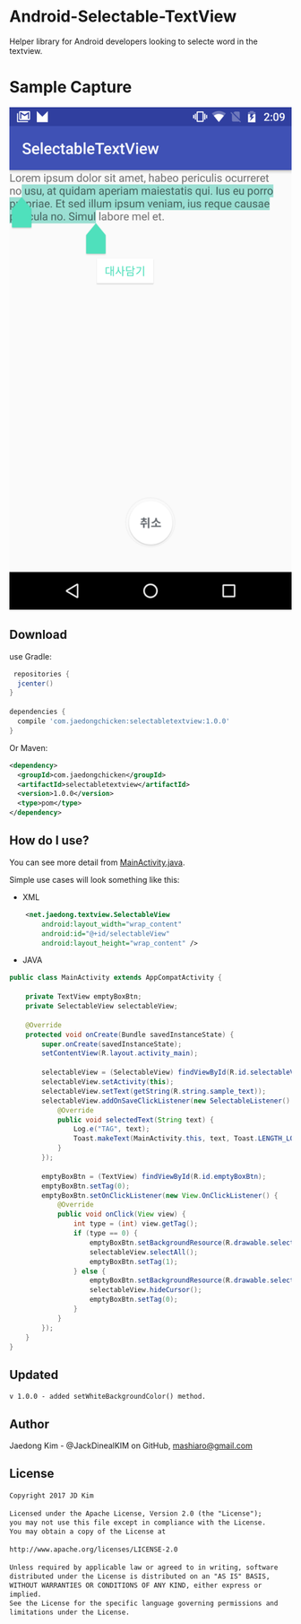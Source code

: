 Android-Selectable-TextView
=====
Helper library for Android developers looking to selecte word in the textview.

Sample Capture
=====

![](sample1.png)

Download
--------
use Gradle:

```gradle
 repositories {
  jcenter()
}

dependencies {
  compile 'com.jaedongchicken:selectabletextview:1.0.0'
}
```

Or Maven:

```xml
<dependency>
  <groupId>com.jaedongchicken</groupId>
  <artifactId>selectabletextview</artifactId>
  <version>1.0.0</version>
  <type>pom</type>
</dependency>
```


How do I use?
-------------------
You can see more detail from [MainActivity.java][1].

Simple use cases will look something like this:
* XML

```xml
    <net.jaedong.textview.SelectableView
        android:layout_width="wrap_content"
        android:id="@+id/selectableView"
        android:layout_height="wrap_content" />

```

* JAVA

```java
public class MainActivity extends AppCompatActivity {

    private TextView emptyBoxBtn;
    private SelectableView selectableView;

    @Override
    protected void onCreate(Bundle savedInstanceState) {
        super.onCreate(savedInstanceState);
        setContentView(R.layout.activity_main);

        selectableView = (SelectableView) findViewById(R.id.selectableView);
        selectableView.setActivity(this);
        selectableView.setText(getString(R.string.sample_text));
        selectableView.addOnSaveClickListener(new SelectableListener() {
            @Override
            public void selectedText(String text) {
                Log.e("TAG", text);
                Toast.makeText(MainActivity.this, text, Toast.LENGTH_LONG).show();
            }
        });

        emptyBoxBtn = (TextView) findViewById(R.id.emptyBoxBtn);
        emptyBoxBtn.setTag(0);
        emptyBoxBtn.setOnClickListener(new View.OnClickListener() {
            @Override
            public void onClick(View view) {
                int type = (int) view.getTag();
                if (type == 0) {
                    emptyBoxBtn.setBackgroundResource(R.drawable.selector_cancel_btn);
                    selectableView.selectAll();
                    emptyBoxBtn.setTag(1);
                } else {
                    emptyBoxBtn.setBackgroundResource(R.drawable.selector_emptybox);
                    selectableView.hideCursor();
                    emptyBoxBtn.setTag(0);
                }
            }
        });
    }
}
```


Updated
------
```
v 1.0.0 - added setWhiteBackgroundColor() method.
```

Author
------
Jaedong Kim - @JackDinealKIM on GitHub,
mashiaro@gmail.com

License
-------
```code
Copyright 2017 JD Kim

Licensed under the Apache License, Version 2.0 (the "License");
you may not use this file except in compliance with the License.
You may obtain a copy of the License at

http://www.apache.org/licenses/LICENSE-2.0

Unless required by applicable law or agreed to in writing, software
distributed under the License is distributed on an "AS IS" BASIS,
WITHOUT WARRANTIES OR CONDITIONS OF ANY KIND, either express or implied.
See the License for the specific language governing permissions and
limitations under the License.
```

[1]: https://github.com/JackDinealKIM/SelectableTextView/blob/master/app/src/main/java/net/jaedong/selectable_sample/MainActivity.java



